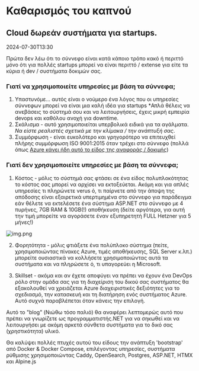 # Καθαρισμός του καπνού

## Cloud δωρεάν συστήματα για startups.

<!--category-- Clearing the smoke, introduction -->
<datetime class="hidden">2024-07-30T13:30</datetime>

Πρώτα δεν λέω ότι το σύννεφο είναι κατά κάποιο τρόπο κακό ή περιττό μόνο ότι για πολλές startups μπορεί να είναι περιττό / extense για
είτε τα κύρια ή dev / συστήματα δοκιμών σας.

### Γιατί να χρησιμοποιείτε υπηρεσίες με βάση τα σύννεφα;

1. Υπαστυνόμε... αυτός είναι ο νούμερο ένα λόγος που οι υπηρεσίες σύννεφων μπορεί να είναι μια καλή ιδέα για startups *Απλά θέλεις να ανεβάσεις το σύστημά σου και να λειτουργήσεις, έχεις μικρή εμπειρία devops και καθόλου ανοχή για downtime.
2. Σκάλισμα - αυτό χρησιμοποιείται υπερβολικά ειδικά για τα αγάλματα. *Να είστε ρεαλιστές σχετικά με την κλίμακα / την ανάπτυξή σας*.
3. Συμμόρφωση - είναι ευκολότερο και γρηγορότερο να επιτευχθεί πλήρης συμμόρφωση ISO 9001:2015 όταν τρέχει στο σύννεφο (πολλά όπως [Azure κάνει ήδη αυτό το είδος της αναφοράς / δοκιμής](https://learn.microsoft.com/en-us/azure/compliance/offerings/offering-iso-9001))

### Γιατί δεν χρησιμοποιείτε υπηρεσίες με βάση τα σύννεφα;

1. Κόστος - μόλις το σύστημά σας φτάσει σε ένα είδος πολυπλοκότητας το κόστος σας μπορεί να αρχίσει να εκτοξεύεται. Ακόμη και για απλές υπηρεσίες τι πληρώνετε verus ό, τι παίρνετε από την άποψη της απόδοσης είναι εξαιρετικά υπερτιμημένα στο σύννεφο για παράδειγμα
   εάν θέλετε να εκτελέσετε ένα σύστημα ASP.NET στο σύννεφο με 4 πυρήνες, 7GB RAM & 10GB(!) αποθήκευση (δείτε αργότερα, για αυτή την τιμή μπορείτε να αγοράσετε έναν εξυπηρετητή FULL Hetzner για 5 μήνες!)

![img.png](img.png?width=500&format=webp)

2. Φορητότητα - μόλις φτιάξετε ένα πολύπλοκο σύστημα (πείτε, χρησιμοποιώντας πίνακες Azure, τιμές αποθήκευσης, SQL Server κ.λπ.) μπορείτε ουσιαστικά να κολλήσετε χρησιμοποιώντας αυτά τα συστήματα και να πληρώσετε ό, τι υπαγορεύει η Microsoft.

3. Skillset - ακόμα και αν έχετε αποφύγει να πρέπει να έχουν ένα DevOps ρόλο στην ομάδα σας για τη διαχείριση του δικού σας συστήματος θα εξακολουθεί να χρειάζεται Azure διαχειριστικές δεξιότητες για το σχεδιασμό, την κατασκευή και τη διατήρηση ενός συστήματος Azure. Αυτό συχνά παραβλέπεται όταν κάνεις την επιλογή.

Αυτό το "blog" (Νιώθω τόσο παλιό) θα αναφέρει λεπτομερώς αυτό που πρέπει να γνωρίζετε ως προγραμματιστής.NET για να σηκωθεί και να λειτουργήσει με ακόμη αρκετά σύνθετα συστήματα για το δικό σας (χρηστικότητα) υλικό.

Θα καλύψει πολλές πτυχές αυτού του είδους την ανάπτυξη 'bootstrap' από Docker & Docker Compose, επιλέγοντας υπηρεσίες, συστήματα ρύθμισης χρησιμοποιώντας Caddy, OpenSearch, Postgres, ASP.NET, HTMX και Alpine.js